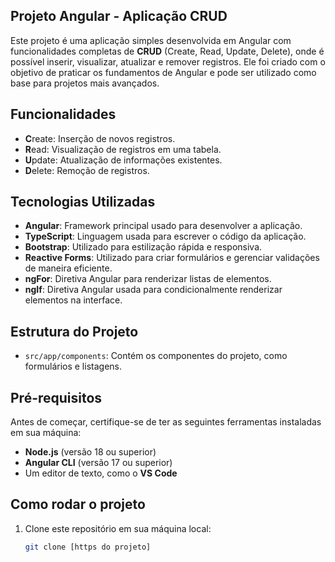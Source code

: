 ## Projeto Angular - Aplicação CRUD

Este projeto é uma aplicação simples desenvolvida em Angular com funcionalidades completas de **CRUD** (Create, Read, Update, Delete), onde é possível inserir, visualizar, atualizar e remover registros. Ele foi criado com o objetivo de praticar os fundamentos de Angular e pode ser utilizado como base para projetos mais avançados.

## Funcionalidades

- **C**reate: Inserção de novos registros.
- **R**ead: Visualização de registros em uma tabela.
- **U**pdate: Atualização de informações existentes.
- **D**elete: Remoção de registros.

## Tecnologias Utilizadas

- **Angular**: Framework principal usado para desenvolver a aplicação.
- **TypeScript**: Linguagem usada para escrever o código da aplicação.
- **Bootstrap**: Utilizado para estilização rápida e responsiva.
- **Reactive Forms**: Utilizado para criar formulários e gerenciar validações de maneira eficiente.
- **ngFor**: Diretiva Angular para renderizar listas de elementos.
- **ngIf**: Diretiva Angular usada para condicionalmente renderizar elementos na interface.

## Estrutura do Projeto

- `src/app/components`: Contém os componentes do projeto, como formulários e listagens.


## Pré-requisitos

Antes de começar, certifique-se de ter as seguintes ferramentas instaladas em sua máquina:

- **Node.js** (versão 18 ou superior)
- **Angular CLI** (versão 17 ou superior)
- Um editor de texto, como o **VS Code**

## Como rodar o projeto

1. Clone este repositório em sua máquina local:
   ```bash
   git clone [https do projeto]
